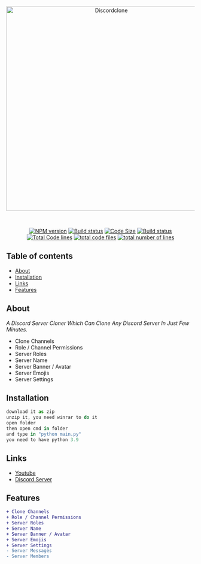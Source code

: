 <div align="center">
  <br />
  <p>
  <a href="https://ibb.co/9gXYTYQ"><img src="https://i.ibb.co/54Dc8cb/Discordclone.jpg" width="546" alt="Discordclone" border="0"></a>
  </p>
  <br />
  <p>
    <a href="https://github.com/arihant-jain-09/discord-clone"><img src="https://img.shields.io/npm/v/discord.js.svg?maxAge=3600" alt="NPM version" /></a>
    <a href="https://github.com/arihant-jain-09/discord-clone"><img src="https://github.com/discordjs/discord.js/workflows/Testing/badge.svg" alt="Build status" /></a>
    <a href="https://github.com/arihant-jain-09/discord-clone"><img src="https://img.shields.io/github/languages/code-size/arihant-jain-09/discord-clone" alt="Code Size" /></a>
<a href="https://github.com/arihant-jain-09/discord-clone"><img src="https://img.shields.io/github/repo-size/arihant-jain-09/discord-clone" alt="Build status" /></a>
<a href="https://github.com/arihant-jain-09/discord-clone"><img src="https://tokei.rs/b1/github/arihant-jain-09/discord-clone?category=code" alt="Total Code lines" /></a>
<a href="https://github.com/arihant-jain-09/discord-clone"><img src="https://tokei.rs/b1/github/arihant-jain-09/discord-clone?category=files" alt="total code files" /></a>
<a href="https://github.com/arihant-jain-09/discord-clone"><img src="https://tokei.rs/b1/github/arihant-jain-09/discord-clone?category=lines" alt="total number of lines" /></a>
  </p> 
</div>



## Table of contents

- [About](#about)
- [Installation](#installation)
- [Links](#links)
- [Features](#Features)

## About

*A Discord Server Cloner Which Can Clone Any Discord Server In Just Few Minutes.*
- Clone Channels
- Role / Channel Permissions
- Server Roles
- Server Name
- Server Banner / Avatar
- Server Emojis
- Server Settings 

## Installation
```js
download it as zip
unzip it, you need winrar to do it
open folder
then open cmd in folder
and type in "python main.py"
you need to have python 3.9
```
## Links

- [Youtube](https://www.youtube.com/channel/UCOuD5IcHo6Fo4zPHz2I3GmQ)
- [Discord Server](https://discord.gg/jhNuBnjsUY)


## Features
```diff
+ Clone Channels
+ Role / Channel Permissions
+ Server Roles
+ Server Name
+ Server Banner / Avatar
+ Server Emojis
+ Server Settings 
- Server Messages
- Server Members
```
